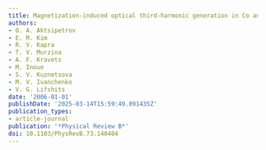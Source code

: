 ```yaml
---
title: Magnetization-induced optical third-harmonic generation in Co and Fe nanostructures
authors:
- O. A. Aktsipetrov
- E. M. Kim
- R. V. Kapra
- T. V. Murzina
- A. F. Kravets
- M. Inoue
- S. V. Kuznetsova
- M. V. Ivanchenko
- V. G. Lifshits
date: '2006-01-01'
publishDate: '2025-03-14T15:59:49.091435Z'
publication_types:
- article-journal
publication: '*Physical Review B*'
doi: 10.1103/PhysRevB.73.140404
---
```

